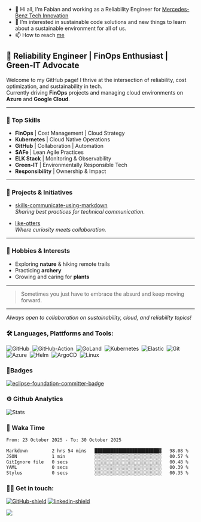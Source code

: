 - 👋 Hi all, I’m Fabian and working as a Reliability Engineer for [Mercedes-Benz Tech Innovation](https://www.mercedes-benz-techinnovation.com/en)
- 👀 I’m interested in sustainable code solutions and new things to learn about a sustainable environment for all of us.
- 📫 How to reach [me](#-get-in-touch)

## 🚀 Reliability Engineer | FinOps Enthusiast | Green-IT Advocate

Welcome to my GitHub page! I thrive at the intersection of reliability, cost optimization, and sustainability in tech.  
Currently driving **FinOps** projects and managing cloud environments on **Azure** and **Google Cloud**.

---

### 🔧 Top Skills
- **FinOps** | Cost Management | Cloud Strategy
- **Kubernetes** | Cloud Native Operations
- **GitHub** | Collaboration | Automation
- **SAFe** | Lean Agile Practices
- **ELK Stack** | Monitoring & Observability
- **Green-IT** | Environmentally Responsible Tech
- **Responsibility** | Ownership & Impact

---

### 🌱 Projects & Initiatives

- [skills-communicate-using-markdown](https://github.com/FaGru3n/skills-communicate-using-markdown)  
  *Sharing best practices for technical communication.*

- [like-otters](https://github.com/FaGru3n/like-otters)  
  *Where curiosity meets collaboration.*

---

### 🌿 Hobbies & Interests

- Exploring **nature** & hiking remote trails
- Practicing **archery**
- Growing and caring for **plants**

---

> Sometimes you just have to embrace the absurd and keep moving forward.

---

_Always open to collaboration on sustainability, cloud, and reliability topics!_

### 🛠 Languages, Plattforms and Tools:

![GitHub][GitHub-badge]&nbsp;
![GitHub-Action][GitHub-Action-badge]&nbsp;
![GoLand][GoLand-badge]&nbsp;
![Kubernetes][Kubernetes-badge]&nbsp;
![Elastic][Elastic-badge]&nbsp;
![Git][Git-badge]&nbsp;
![Azure][Azure-badge]&nbsp;
![Helm][Helm-badge]&nbsp;
![ArgoCD][ArgoCD-badge]&nbsp;
![Linux][Linux-badge]&nbsp;

### 🏅Badges

[![eclipse-foundation-committer-badge](https://github.com/FaGru3n/FaGru3n/assets/121097161/ec8d621c-580b-4d97-a582-3aaddd6bc0a4)](https://www.credly.com/badges/dd3a0aac-5497-47df-b76b-4a8e1d1c16b5/public_url)

###  ⚙️ Github Analytics

![Stats](https://github-readme-stats.vercel.app/api?username=FaGru3n&count_private=false&show_icons=true&theme=gotham)

### 📝 Waka Time

<!--START_SECTION:waka-->

```txt
From: 23 October 2025 - To: 30 October 2025

Markdown         2 hrs 54 mins   ████████████████████████▓   98.08 %
JSON             1 min           ░░░░░░░░░░░░░░░░░░░░░░░░░   00.57 %
GitIgnore file   0 secs          ░░░░░░░░░░░░░░░░░░░░░░░░░   00.48 %
YAML             0 secs          ░░░░░░░░░░░░░░░░░░░░░░░░░   00.39 %
Stylus           0 secs          ░░░░░░░░░░░░░░░░░░░░░░░░░   00.35 %
```

<!--END_SECTION:waka-->

### 🤝🏻 Get in touch:

[![GitHub-shield][GitHub-badge]][GitHub-Issue-link]
[![linkedin-shield][LinkedIn-shield]][LinkedIn-link]

![][Profile-Counter]
<!--- Links --->
[LinkedIn-link]:   https://www.linkedin.com/in/fabian-gr%C3%BCn-b61b28251/
[GitHub-Issue-link]: https://github.com/FaGru3n/like-otters/issues/new/choose
[LinkedIn-shield]: https://img.shields.io/badge/LinkedIn-0A66C2.svg?style=for-the-badge&logo=LinkedIn&logoColor=black
[Git-badge]: https://img.shields.io/badge/Git-F05032.svg?style=for-the-badge&logo=Git&logoColor=black
[GitHub-badge]: https://img.shields.io/badge/GitHub-181717.svg?style=for-the-badge&logo=GitHub&logoColor=white
[GitHub-Action-badge]: https://img.shields.io/badge/GitHub%20Actions-2088FF.svg?style=for-the-badge&logo=GitHub-Actions&logoColor=black
[Azure-badge]: https://img.shields.io/badge/Microsoft%20Azure-0078D4.svg?style=for-the-badge&logo=Microsoft-Azure&logoColor=black
[ArgoCD-badge]: https://img.shields.io/badge/Argo-EF7B4D.svg?style=for-the-badge&logo=Argo&logoColor=black
[Elastic-badge]: https://img.shields.io/badge/Elastic-005571.svg?style=for-the-badge&logo=Elastic&logoColor=white
[GoLand-badge]: https://img.shields.io/badge/GoLand-000000.svg?style=for-the-badge&logo=GoLand&logoColor=white
[Linux-badge]: https://img.shields.io/badge/Linux-FCC624.svg?style=for-the-badge&logo=Linux&logoColor=black
[Kubernetes-badge]: https://img.shields.io/badge/Kubernetes-326CE5.svg?style=for-the-badge&logo=Kubernetes&logoColor=white
[Helm-badge]: https://img.shields.io/badge/Helm-0F1689.svg?style=for-the-badge&logo=Helm&logoColor=white
[Eclipse-Tractus-X-Link]: https://eclipse-tractusx.github.io/
[Profile-Counter]: https://komarev.com/ghpvc/?username=fagru3n&style=for-the-badge&label=profile+view+counter
